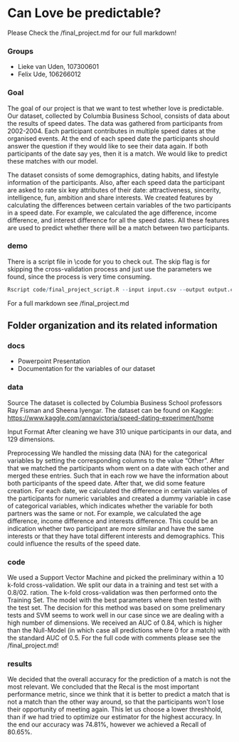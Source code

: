 #  Can Love be predictable?

Please Check the /final_project.md for our full markdown!

### Groups
*  Lieke van Uden,  107300601
*  Felix Ude, 106266012


### Goal
The goal of our project is that we want to test whether love is predictable. Our dataset, collected by Columbia Business School, consists of data about the results of speed dates. The data was gathered from participants from 2002-2004. Each participant contributes in multiple speed dates at the organised events. At the end of each speed date the participants should answer the question if they would like to see their data again. If both participants of the date say yes, then it is a match. We would like to predict these matches with our model. 

The dataset consists of some demographics, dating habits, and lifestyle information of the participants. Also, after each speed data the participant are asked to rate six key attributes of their date: attractiveness, sincerity, intelligence, fun, ambition and share interests. We created features by calculating the differences between certain variables of the two participants in a speed date. For example, we calculated the age difference, income difference, and interest difference for all the speed dates. All these features are used to predict whether there will be a match between two participants. 


### demo 
There is a script file in \code for you to check out. The skip flag is for skipping the cross-validation process and just use the parameters we found, since the process is very time consuming. 
```R
Rscript code/final_project_script.R --input input.csv --output output.csv --skip 1
```
For a full markdown see /final_project.md

## Folder organization and its related information

### docs
  - Powerpoint Presentation
  - Documentation for the variables of our dataset

### data
Source
The dataset is collected by Columbia Business School professors Ray Fisman and Sheena Iyengar. The dataset can be found on Kaggle: https://www.kaggle.com/annavictoria/speed-dating-experiment/home

Input Format
After cleaning we have 310 unique participants in our data, and 129 dimensions. 

Preprocessing
We handled the missing data (NA) for the categorical variables by setting the corresponding columns to the value “Other”. After that we matched the participants whom went on a date with each other and merged these entries. Such that in each row we have the information about both participants of the speed date. After that, we did some feature creation. For each date, we calculated the difference in certain variables of the participants for numeric variables and created a dummy variable in case of categorical variables, which indicates whether the variable for both partners was the same or not. For example, we calculated the age difference, income difference and interests difference. This could be an indication whether two participant are more similar and have the same interests or that they have total different interests and demographics. This could influence the results of the speed date.  


### code
We used a Support Vector Machine and picked the preliminary within a 10 k-fold cross-validation. 
We split our data in a training and test set with a 0.8/02. ration. The k-fold cross-validation was then performed onto the Training Set. The model with the best parameters where then tested with the test set. 
The decision for this method was based on some prelimenary tests and SVM seems to work well in our case since we are dealing with a high number of dimensions. We received an AUC of 0.84, which is higher than the Null-Model (in which case all predictions where 0 for a match) with the standard AUC of 0.5.
For the full code with comments please see the /final_project.md!

### results

We decided that the overall accuracy for the prediction of a match is not the most relevant. We concluded that the Recal is the most important performance metric, since we think that it is better to predict a match that is not a match than the other way around, so that the participants won't lose their opportunity of meeting again. This let us choose a lower threshhold, than if we had tried to optimize our estimator for the highest accuracy. In the end our accuracy was 74.81%, however we achieved a Recall of 80.65%.
